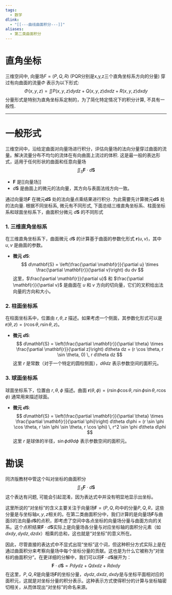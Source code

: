 ```yaml
---
tags:
  - 数学
dlink:
  - "[[---曲线曲面积分---]]"
aliases:
  - 第二类曲面积分
---
```

# 直角坐标
三维空间中, 向量场$F=(P,Q,R)$ (PQR分别是x,y,z三个直角坐标系方向的分量) 穿过有向曲面的流量$\Phi$ 表示为以下形式: 
$$\Phi(x,y,z)=\iint P(x,y,z)dydz+Q(x,y,z)dxdz+R(x,y,z)dxdy$$
分量形式是特别为直角坐标系定制的，为了简化特定情况下的积分计算, 不具有一般性. 

---
# 一般形式
三维空间中，沿给定曲面对向量场进行积分，评估向量场的法向分量穿过曲面的流量。解决流量分布不均匀的流体在有向曲面上流过的体积. 这是最一般的表达形式，适用于任何形状的曲面和任意向量场
$$ \iint_S \mathbf{F} \cdot d\mathbf{S} $$
- $\mathbf{F}$ 是[[向量场]] 
- $d\mathbf{S}$ 是曲面上的微元的法向量，其方向与表面法线方向一致。

通过向量场$\mathbf{F}$ 在微元${} \mathbf{dS}$ 处的法向量点乘结果进行积分. 为此需要先计算微元$\mathbf{dS}$ 处的法向量. 
根据不同坐标系, 微元有不同形式, 下面总结三维直角坐标系、柱面坐标系和球面坐标系下，曲面积分微元 $d\mathbf{S}$ 的不同形式

### 1. 三维直角坐标系
在三维直角坐标系下，曲面微元 $d\mathbf{S}$ 的计算基于曲面的参数化形式 $\mathbf{r}(u, v)$，其中 $u, v$ 是曲面的参数。

- **微元 $d\mathbf{S}$**:
  $$
  d\mathbf{S} = \left(\frac{\partial \mathbf{r}}{\partial u} \times \frac{\partial \mathbf{r}}{\partial v}\right) du dv
  $$
  这里，$\frac{\partial \mathbf{r}}{\partial u}$ 和 $\frac{\partial \mathbf{r}}{\partial v}$ 是曲面在 $u$ 和 $v$ 方向的切向量，它们的叉积给出法向量的方向和大小。

### 2. 柱面坐标系
在柱面坐标系中，位置由 $r, \theta, z$ 描述。如果考虑一个侧面，其参数化形式可以是 $\mathbf{r}(\theta, z) = (r \cos \theta, r \sin \theta, z)$。

- **微元 $d\mathbf{S}$**:
  $$
  d\mathbf{S} = \left(\frac{\partial \mathbf{r}}{\partial \theta} \times \frac{\partial \mathbf{r}}{\partial z}\right) d\theta dz = (r \cos \theta, r \sin \theta, 0) \, r d\theta dz
  $$
  这里 $r$ 是常数（对于一个特定的圆柱侧面），$d\theta dz$ 表示参数空间的面积元。

### 3. 球面坐标系
球面坐标系下，位置由 $r, \theta, \phi$ 描述。曲面 $\mathbf{r}(\theta, \phi) = (r \sin \phi \cos \theta, r \sin \phi \sin \theta, r \cos \phi)$ 通常用来描述球面。

- **微元 $d\mathbf{S}$**:
  $$
  d\mathbf{S} = \left(\frac{\partial \mathbf{r}}{\partial \theta} \times \frac{\partial \mathbf{r}}{\partial \phi}\right) d\theta d\phi = (r \sin \phi \cos \theta, r \sin \phi \sin \theta, r \cos \phi) \, r^2 \sin \phi d\theta d\phi
  $$
  这里 $r$ 是球体的半径，$\sin \phi d\theta d\phi$ 表示参数空间的面积元。



# 勘误
同济版教材中管这个叫对坐标的曲面积分
$$\iint_S \mathbf{F} \cdot d\mathbf{S}$$
这个表达有问题, 可能会引起混淆，因为表达式中并没有明显地显示出坐标。

这里所说的“对坐标”的含义主要关注于向量场$\mathbf{F} = (P, Q, R)$中的分量$P, Q, R$，这些分量是与坐标轴$x, y, z$相关的。在第二类曲面积分中，我们计算的是向量场$\mathbf{F}$与曲面$S$的法向量$d\mathbf{S}$的点积，即考虑了空间中各点坐标的向量场分量与曲面方向的关系。这个点积结果$\mathbf{F} \cdot d\mathbf{S}$实际上是向量场各分量与对应坐标轴的面积分元素（如$dxdy, dydz, dzdx$）相乘的总和，这也就是“对坐标”的意义所在。

因此，尽管直接的表达式中不显式出现“坐标”这个词，但这种积分方式实际上是在通过曲面积分来考察向量场中每个坐标分量的贡献。这也是为什么它被称为“对坐标的曲面积分”。在更详细的分解中，我们可以将$\mathbf{F} \cdot d\mathbf{S}$展开为：
$$
\mathbf{F} \cdot d\mathbf{S} = P dy dz + Q dx dz + R dx dy
$$
在这里，$P, Q, R$是向量场$\mathbf{F}$的坐标分量，$dy dz, dx dz, dx dy$是与坐标平面相对应的面积元，这就是对坐标分量的积分表示。这种表示方式使得积分的计算与坐标轴密切相关，从而体现出“对坐标”的命名来源。